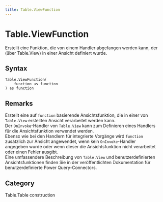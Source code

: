 ```yaml
---
title: Table.ViewFunction
---
```


# Table.ViewFunction


Erstellt eine Funktion, die von einem Handler abgefangen werden kann, der (über Table.View) in einer Ansicht definiert wurde.


## Syntax

```powerquery
Table.ViewFunction(
    function as function
) as function
```


## Remarks

Erstellt eine auf <code>function</code> basierende Ansichtsfunktion, die in einer von <code>Table.View</code> erstellten Ansicht verarbeitet werden kann.<br />Der <code>OnInvoke</code>-Handler von <code>Table.View</code> kann zum Definieren eines Handlers für die Ansichtsfunktion verwendet werden.<br />Ebenso wie bei den Handlern für integrierte Vorgänge wird <code>function</code> zusätzlich zur Ansicht angewendet, wenn kein <code>OnInvoke</code>-Handler angegeben wurde oder wenn dieser die Ansichtsfunktion nicht verarbeitet oder einen Fehler ausgibt.<br />Eine umfassendere Beschreibung von <code>Table.View</code> und benutzerdefinierten Ansichtsfunktionen finden Sie in der veröffentlichten Dokumentation für benutzerdefinierte Power Query-Connectors.<br />



## Category
Table.Table construction
